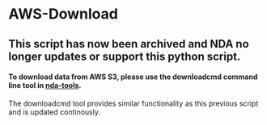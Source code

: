 # AWS-Download
## This script has now been archived and NDA no longer updates or support this python script.

#### To download data from AWS S3, please use the downloadcmd command line tool in [nda-tools](https://github.com/NDAR/nda-tools). 

The downloadcmd tool provides similar functionality as this previous script and is updated continously. 
